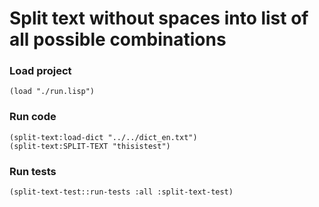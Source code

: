 # Split text without spaces into list of all possible combinations

### Load project
`(load "./run.lisp")`

### Run code
```
(split-text:load-dict "../../dict_en.txt")
(split-text:SPLIT-TEXT "thisistest")
```

### Run tests
`(split-text-test::run-tests :all :split-text-test)`
